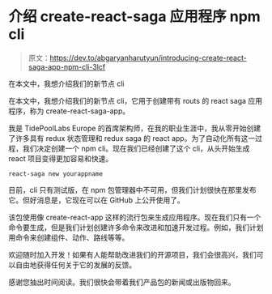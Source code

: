 # 介绍 create-react-saga 应用程序 npm cli

> 原文：<https://dev.to/abgaryanharutyun/introducing-create-react-saga-app-npm-cli-3lcf>

在本文中，我想介绍我们的新节点 cli

在本文中，我想介绍我们的新节点 cli，它用于创建带有 routs 的 react saga 应用程序，称为 create-react-saga-app。

我是 TidePoolLabs Europe 的首席架构师，在我的职业生涯中，我从零开始创建了许多具有 redux 状态管理和 redux saga 的 react app。为了自动化所有这一过程，我们决定创建一个 npm cli。现在我们已经创建了这个 cli，从头开始生成 react 项目变得更加容易和快速。

`react-saga new yourappname`

目前，cli 只有测试版，在 npm 包管理器中不可用，但我们计划很快在那里发布它。但好消息是，它现在可以在 GitHub 上公开使用了。

该包使用像 create-react-app 这样的流行包来生成应用程序。现在我们只有一个命令要生成，但是我们计划创建许多命令来改进和加速开发过程。例如，我们计划用命令来创建组件、动作、路线等等。

欢迎随时加入开发！如果有人能帮助改进我们的开源项目，我们会很高兴，我们可以自由地获得任何关于它的发展的反馈。

感谢您抽出时间阅读。我们很快会带着我们产品包的新闻或出版物回来。
